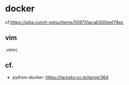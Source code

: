 # docker

cf.https://qiita.com/t-yotsu/items/559731aca6300eef78ec

## vim 
.vimrc


## cf.
- python-docker: https://tarosky.co.jp/tarog/364

